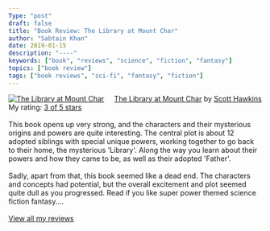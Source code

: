 ```yaml
---
Type: "post"
draft: false
title: "Book Review: The Library at Mount Char"
author: "Sabtain Khan"
date: 2019-01-15
description: "----"
keywords: ["book", "reviews", "science", "fiction", "fantasy"]
topics: ["book review"]
tags: ["book reviews", "sci-fi", "fantasy", "fiction"]
---
```



<a href="https://www.goodreads.com/book/show/26892110-the-library-at-mount-char" style="float: left; padding-right: 20px"><img border="0" alt="The Library at Mount Char" src="https://i.gr-assets.com/images/S/compressed.photo.goodreads.com/books/1453225113l/26892110._SX98_.jpg" /></a><a href="https://www.goodreads.com/book/show/26892110-the-library-at-mount-char">The Library at Mount Char</a> by <a href="https://www.goodreads.com/author/show/8446300.Scott_Hawkins">Scott  Hawkins</a><br/>
My rating: <a href="https://www.goodreads.com/review/show/2669118632">3 of 5 stars</a><br /><br />
This book opens up very strong, and the characters and their mysterious origins and powers are quite interesting. The central plot is about 12 adopted siblings with special unique powers, working together to go back to their home, the mysterious 'Library'. Along the way you learn about their powers and how they came to be, as well as their adopted 'Father'.<br /><br />Sadly, apart from that, this book seemed like a dead end. The characters and concepts had potential, but the overall excitement and plot seemed quite dull as you progressed. Read if you like super power themed science fiction fantasy....
<br/><br/>
<a href="https://www.goodreads.com/review/list/19015356-sabtain-khan">View all my reviews</a>

